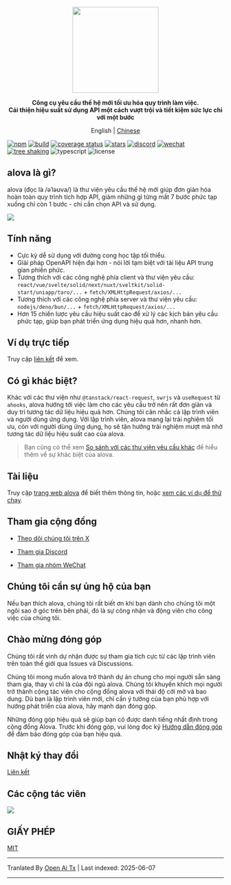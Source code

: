 <p align="center">
<img width="200px" src="https://alova.js.org/img/logo-text-vertical.svg" />
</p>

<p align="center"><b>Công cụ yêu cầu thế hệ mới tối ưu hóa quy trình làm việc.<br />Cải thiện hiệu suất sử dụng API một cách vượt trội và tiết kiệm sức lực chỉ với một bước</b></p>

<p align="center">English | <a href="https://raw.githubusercontent.com/alovajs/alova/main/README.zh-CN.md">Chinese</a></p>

[![npm](https://img.shields.io/npm/v/alova)](https://www.npmjs.com/package/alova)
[![build](https://github.com/alovajs/alova/actions/workflows/release.yml/badge.svg?branch=main)](https://github.com/alovajs/alova/actions/workflows/release.yml)
[![coverage status](https://coveralls.io/repos/github/alovajs/alova/badge.svg?branch=main)](https://coveralls.io/github/alovajs/alova?branch=main)
[![stars](https://img.shields.io/github/stars/alovajs/alova?style=social)](https://github.com/alovajs/alova)
[![discord](https://img.shields.io/badge/chat-Discord-515ff1)](https://discord.gg/S47QGJgkVb)
[![wechat](https://img.shields.io/badge/chat_with_CH-Wechat-07c160)](https://alova.js.org/img/wechat_qrcode.jpg)
[![tree shaking](https://badgen.net/bundlephobia/tree-shaking/alova)](https://bundlephobia.com/package/alova)
![typescript](https://badgen.net/badge/icon/typescript?icon=typescript&label)
![license](https://img.shields.io/badge/license-MIT-blue.svg)

## alova là gì?

alova (đọc là /əˈləʊva/) là thư viện yêu cầu thế hệ mới giúp đơn giản hóa hoàn toàn quy trình tích hợp API, giảm những gì từng mất 7 bước phức tạp xuống chỉ còn 1 bước - chỉ cần chọn API và sử dụng.

![](https://alova.js.org/img/overview_flow_en.png)

## Tính năng

- Cực kỳ dễ sử dụng với đường cong học tập tối thiểu.
- Giải pháp OpenAPI hiện đại hơn - nói lời tạm biệt với tài liệu API trung gian phiền phức.
- Tương thích với các công nghệ phía client và thư viện yêu cầu: `react/vue/svelte/solid/next/nuxt/sveltkit/solid-start/uniapp/taro/...` + `fetch/XMLHttpRequest/axios/...`
- Tương thích với các công nghệ phía server và thư viện yêu cầu: `nodejs/deno/bun/...` + `fetch/XMLHttpRequest/axios/...`
- Hơn 15 chiến lược yêu cầu hiệu suất cao để xử lý các kịch bản yêu cầu phức tạp, giúp bạn phát triển ứng dụng hiệu quả hơn, nhanh hơn.

## Ví dụ trực tiếp

Truy cập [liên kết](https://alova.js.org/examples) để xem.

## Có gì khác biệt?

Khác với các thư viện như `@tanstack/react-request`, `swrjs` và `useRequest` từ `ahooks`, alova hướng tới việc làm cho các yêu cầu trở nên rất đơn giản và duy trì tương tác dữ liệu hiệu quả hơn. Chúng tôi cân nhắc cả lập trình viên và người dùng ứng dụng. Với lập trình viên, alova mang lại trải nghiệm tối ưu, còn với người dùng ứng dụng, họ sẽ tận hưởng trải nghiệm mượt mà nhờ tương tác dữ liệu hiệu suất cao của alova.

> Bạn cũng có thể xem [So sánh với các thư viện yêu cầu khác](https://alova.js.org/about/comparison) để hiểu thêm về sự khác biệt của alova.

## Tài liệu

Truy cập [trang web alova](https://alova.js.org) để biết thêm thông tin, hoặc [xem các ví dụ để thử chạy](https://alova.js.org/category/examples).

## Tham gia cộng đồng

- [Theo dõi chúng tôi trên X](https://x.com/alovajs)

- [Tham gia Discord](https://discord.gg/S47QGJgkVb)

- [Tham gia nhóm WeChat](https://alova.js.org/img/wechat_qrcode.jpg)

## Chúng tôi cần sự ủng hộ của bạn

Nếu bạn thích alova, chúng tôi rất biết ơn khi bạn dành cho chúng tôi một ngôi sao ở góc trên bên phải, đó là sự công nhận và động viên cho công việc của chúng tôi.

## Chào mừng đóng góp

Chúng tôi rất vinh dự nhận được sự tham gia tích cực từ các lập trình viên trên toàn thế giới qua Issues và Discussions.

Chúng tôi mong muốn alova trở thành dự án chung cho mọi người sẵn sàng tham gia, thay vì chỉ là của đội ngũ alova. Chúng tôi khuyến khích mọi người trở thành cộng tác viên cho cộng đồng alova với thái độ cởi mở và bao dung. Dù bạn là lập trình viên mới, chỉ cần ý tưởng của bạn phù hợp với hướng phát triển của alova, hãy mạnh dạn đóng góp.

Những đóng góp hiệu quả sẽ giúp bạn có được danh tiếng nhất định trong cộng đồng Alova. Trước khi đóng góp, vui lòng đọc kỹ [Hướng dẫn đóng góp](https://raw.githubusercontent.com/alovajs/alova/main/CONTRIBUTING.zh-CN.md) để đảm bảo đóng góp của bạn hiệu quả.

## Nhật ký thay đổi

[Liên kết](https://github.com/alovajs/alova/releases)

## Các cộng tác viên

<a href="https://github.com/alovajs/alova/graphs/contributors">
<img src="https://contrib.rocks/image?repo=alovajs/alova&max=30&columns=10" />
</a>

## GIẤY PHÉP

[MIT](https://en.wikipedia.org/wiki/MIT_License)

---

Tranlated By [Open Ai Tx](https://github.com/OpenAiTx/OpenAiTx) | Last indexed: 2025-06-07

---